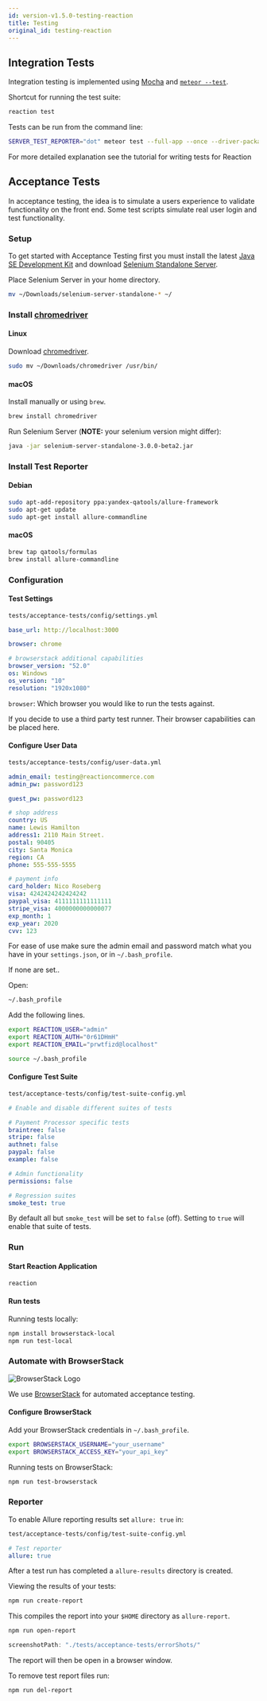 ```yaml
---
id: version-v1.5.0-testing-reaction
title: Testing
original_id: testing-reaction
---
```

    
## Integration Tests

Integration testing is implemented using [Mocha](https://mochajs.org/#installation) and [`meteor --test`](https://guide.meteor.com/testing.html).

Shortcut for running the test suite:

```sh
reaction test
```

Tests can be run from the command line:

```sh
SERVER_TEST_REPORTER="dot" meteor test --full-app --once --driver-package dispatch:mocha
```

For more detailed explanation see the tutorial for writing tests for Reaction

## Acceptance Tests

In acceptance testing, the idea is to simulate a users experience to validate functionality on the front end. Some test scripts simulate real user login and test functionality.

### Setup

To get started with Acceptance Testing first you must install the latest [Java SE Development Kit](http://www.oracle.com/technetwork/java/javase/downloads/jdk8-downloads-2133151.html) and download [Selenium Standalone Server](http://goo.gl/2lZ46z).

Place Selenium Server in your home directory.

```sh
mv ~/Downloads/selenium-server-standalone-* ~/
```

### Install [chromedriver](https://sites.google.com/a/chromium.org/chromedriver/)

#### Linux

Download [chromedriver](https://sites.google.com/a/chromium.org/chromedriver/).

```sh
sudo mv ~/Downloads/chromedriver /usr/bin/
```

#### macOS

Install manually or using `brew`.

```sh
brew install chromedriver
```

Run Selenium Server (**NOTE:** your selenium version might differ):

```sh
java -jar selenium-server-standalone-3.0.0-beta2.jar
```

### Install Test Reporter

#### Debian

```sh
sudo apt-add-repository ppa:yandex-qatools/allure-framework
sudo apt-get update
sudo apt-get install allure-commandline
```

#### macOS

```sh
brew tap qatools/formulas
brew install allure-commandline
```

### Configuration

#### Test Settings

```sh
tests/acceptance-tests/config/settings.yml
```

```yaml
base_url: http://localhost:3000

browser: chrome

# browserstack additional capabilities
browser_version: "52.0"
os: Windows
os_version: "10"
resolution: "1920x1080"
```

`browser`: Which browser you would like to run the tests against.

If you decide to use a third party test runner. Their browser capabilities can be placed here.

#### Configure User Data

```sh
tests/acceptance-tests/config/user-data.yml
```

```yaml
admin_email: testing@reactioncommerce.com
admin_pw: password123

guest_pw: password123

# shop address
country: US
name: Lewis Hamilton
address1: 2110 Main Street.
postal: 90405
city: Santa Monica
region: CA
phone: 555-555-5555

# payment info
card_holder: Nico Roseberg
visa: 4242424242424242
paypal_visa: 4111111111111111
stripe_visa: 4000000000000077
exp_month: 1
exp_year: 2020
cvv: 123
```

For ease of use make sure the admin email and password match what you have in your `settings.json`, or in `~/.bash_profile`.

If none are set..

Open:

```sh
~/.bash_profile
```

Add the following lines.

```sh
export REACTION_USER="admin"
export REACTION_AUTH="0r61DHmH"
export REACTION_EMAIL="prwtfizd@localhost"
```

```sh
source ~/.bash_profile
```

#### Configure Test Suite

```sh
test/acceptance-tests/config/test-suite-config.yml
```

```yaml
# Enable and disable different suites of tests

# Payment Processor specific tests
braintree: false
stripe: false
authnet: false
paypal: false
example: false

# Admin functionality
permissions: false

# Regression suites
smoke_test: true
```

By default all but `smoke_test` will be set to `false` (off). Setting to `true` will enable that suite of tests.

### Run

#### Start Reaction Application

```sh
reaction
```

#### Run tests

Running tests locally:

```sh
npm install browserstack-local
npm run test-local
```

### Automate with BrowserStack

![BrowserStack Logo](https://d98b8t1nnulk5.cloudfront.net/production/images/layout/logo-header.png?1469004780)

We use [BrowserStack](https://www.browserstack.com) for automated acceptance testing.

#### Configure BrowserStack

Add your BrowserStack credentials in `~/.bash_profile`.

```sh
export BROWSERSTACK_USERNAME="your_username"
export BROWSERSTACK_ACCESS_KEY="your_api_key"
```

Running tests on BrowserStack:

```sh
npm run test-browserstack
```

### Reporter

To enable Allure reporting results set `allure: true` in:

```sh
test/acceptance-tests/config/test-suite-config.yml
```

```yml
# Test reporter
allure: true
```

After a test run has completed a `allure-results` directory is created.

Viewing the results of your tests:

```sh
npm run create-report
```

This compiles the report into your `$HOME` directory as `allure-report`.

```sh
npm run open-report
```

```js
screenshotPath: "./tests/acceptance-tests/errorShots/"
```

The report will then be open in a browser window.

To remove test report files run:

```sh
npm run del-report
```
